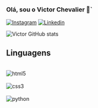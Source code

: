 
### Olá, sou o Victor Chevalier 👾`

[![Instagram](https://img.shields.io/badge/Instagram-E4405F?style=for-the-badge&logo=instagram&logoColor=white)](https://www.instagram.com/victor_pbi/)
[![Linkedin](https://img.shields.io/badge/LinkedIn-0077B5?style=for-the-badge&logo=linkedin&logoColor=white)](https://www.linkedin.com/in/victor-chevalier-48156030b/)

![Victor GitHub stats](https://github-readme-stats.vercel.app/api?username=Chevalier13&show_icons=true&theme=dracula)

## Linguagens

<div style="display: inline_block"><br/>
    <img align="center" alt="html5" src="https://img.shields.io/badge/HTML5-E34F26?style=for-the-badge&logo=html5&logoColor=white" />
    <div style="display: inline_block"><br/>
    <img align="center" alt="css3" src="https://img.shields.io/badge/CSS3-1572B6?style=for-the-badge&logo=css3&logoColor=white" />
    <div style="display: inline_block"><br/>
    <img align="center" alt="python" src="https://img.shields.io/badge/Python-14354C?style=for-the-badge&logo=python&logoColor=white" />
    </div>





